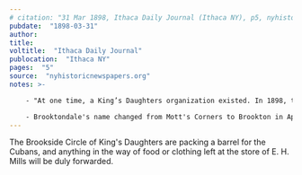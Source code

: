 ```yaml
---
# citation: "31 Mar 1898, Ithaca Daily Journal (Ithaca NY), p5, nyhistoricnewspapers.org."
pubdate:  "1898-03-31"
author: 
title: 
voltitle:  "Ithaca Daily Journal"
publocation:  "Ithaca NY"
pages:  "5"
source:  "nyhistoricnewspapers.org"
notes: >-

    - "At one time, a King’s Daughters organization existed. In 1898, they proposed to buy a furnace and put it in running order. No doubt they did so; notes are few on their activities."  — *History of the Congregational Church, Brooktondale, New York.* Compiled and edited by Mrs. Amy Atwater on the occasion of The Centennial Celebration of the Caroline Valley Federated Church, Brooktondale, New York, June 16th, 1968. Used with permission from Caroline Valley Community Church.

    - Brooktondale's name changed from Mott's Corners to Brookton in April 1883, but Brookton was a compromise: "Some favored "Brookside" and others still urged Bridgeton. There being other Brooksides in this state a happy compromise was effected by taking the head of one and joining it onto the tail of the other and the department was notified that a popular second choide was "Brookton." (24 Jan 1883, Ithaca Daily Journal, Ithaca NY, p3.) Apparently even years later, some still preferred Brookside. 
---
```


The Brookside Circle of King's Daughters are packing a barrel for the Cubans, and anything in the way of food or clothing left at the store of E. H. Mills will be duly forwarded. 


